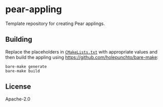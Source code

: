 # pear-appling

Template repository for creating Pear applings.

## Building

Replace the placeholders in [`CMakeLists.txt`](CMakeLists.txt) with appropriate values and then build the appling using <https://github.com/holepunchto/bare-make>:

```console
bare-make generate
bare-make build
```

## License

Apache-2.0
